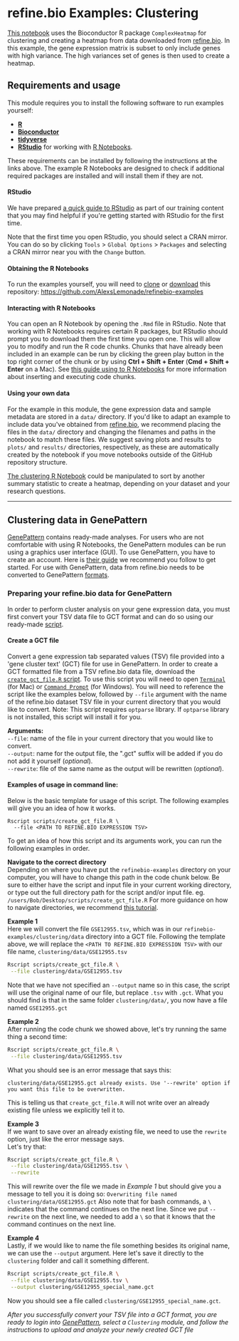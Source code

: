 # refine.bio Examples: Clustering

[This notebook](https://github.com/AlexsLemonade/refinebio-examples/blob/master/clustering/clustering_example.Rmd)
uses the Bioconductor R package `ComplexHeatmap` for clustering and creating a
heatmap from data downloaded from [refine.bio](https://www.refine.bio).
In this example, the gene expression matrix is subset to only include genes with high variance.
The high variances set of genes is then used to create a heatmap.

## Requirements and usage

This module requires you to install the following software to run examples yourself:

* [**R**](https://cran.r-project.org/)
* [**Bioconductor**](https://bioconductor.org/install/)
* [**tidyverse**](https://www.tidyverse.org/)
* [**RStudio**](https://www.rstudio.com/products/RStudio/) for working with [R Notebooks](https://bookdown.org/yihui/rmarkdown/notebook.html).

These requirements can be installed by following the instructions at the links above.
The example R Notebooks are designed to check if additional required packages are installed and will install them if they are not.

#### RStudio

We have prepared [a quick guide to RStudio](https://github.com/AlexsLemonade/training-modules/blob/master/intro_to_R_tidyverse/00-rstudio_guide.md) as part of our training content that you may find helpful if you're getting started with RStudio for the first time.

Note that the first time you open RStudio, you should select a CRAN mirror.
You can do so by clicking `Tools` > `Global Options` > `Packages` and selecting a CRAN mirror near you with the `Change` button.

#### Obtaining the R Notebooks

To run the examples yourself, you will need to [clone](https://help.github.com/articles/cloning-a-repository/) or [download](https://stackoverflow.com/a/6466993) this repository: https://github.com/AlexsLemonade/refinebio-examples

#### Interacting with R Notebooks

You can open an R Notebook by opening the `.Rmd` file in RStudio.
Note that working with R Notebooks requires certain R packages, but RStudio should prompt you to download them the first time you open one.
This will allow you to modify and run the R code chunks.
Chunks that have already been included in an example can be run by clicking the green play button in the top right corner of the chunk or by using **Ctrl + Shift + Enter** (**Cmd + Shift + Enter** on a Mac).
See [this guide using to R Notebooks](https://bookdown.org/yihui/rmarkdown/notebook.html#using-notebooks) for more information about inserting and executing code chunks.

#### Using your own data

For the example in this module, the gene expression data and sample metadata are stored in a `data/` directory.
If you'd like to adapt an example to include data you've obtained from [refine.bio](https://www.refine.bio/), we recommend placing the files in the `data/` directory and changing the filenames and paths in the notebook to match these files.
We suggest saving plots and results to `plots/` and `results/` directories, respectively, as these are automatically created by the notebook if you move notebooks outside of the GitHub repository structure.

[The clustering R Notebook](https://github.com/AlexsLemonade/refinebio-examples/blob/master/clustering/clustering_example.nb.html) could be manipulated to sort by another summary statistic to create a heatmap, depending on your dataset and your research questions.

***
## Clustering data in GenePattern

[GenePattern](https://cloud.genepattern.org/gp/pages/login.jsf) contains ready-made analyses.
For users who are not comfortable with using R Notebooks, the GenePattern modules can be run using a graphics user interface (GUI).
To use GenePattern, you have to create an account.
Here is [their guide](http://software.broadinstitute.org/cancer/software/genepattern/quick-start) we recommend you follow to get started.
For use with GenePattern, data from refine.bio needs to be converted to GenePattern
[formats](http://software.broadinstitute.org/cancer/software/genepattern/file-formats-guide).

### Preparing your refine.bio data for GenePattern

In order to perform cluster analysis on your gene expression data, you must
first convert your TSV data file to GCT format and can do so using our ready-made
[script](https://github.com/AlexsLemonade/refinebio-examples/blob/master/scripts/create_gct_file.R).

#### Create a GCT file

Convert a gene expression tab separated values (TSV) file provided into a 'gene cluster text' (GCT) file for use in GenePattern.
In order to create a GCT formatted file from a TSV refine.bio data file, download the
[`create_gct_file.R` script](https://github.com/AlexsLemonade/refinebio-examples/blob/master/scripts/create_gct_file.R).
To use this script you will need to open [`Terminal`](https://macpaw.com/how-to/use-terminal-on-mac) (for Mac) or [`Command Prompt`](https://www.lifewire.com/command-prompt-2625840) (for Windows).
You will need to reference the script like the examples below, followed by `--file` argument with the name of the refine.bio dataset TSV file in your current directory that you would like to convert.
Note: This script requires `optparse` library. If `optparse` library is not installed, this script will install it for you.

**Arguments:**     
`--file`: name of the file in your current directory that you would like to convert.      
`--output`: name for the output file, the ".gct" suffix will be added if you do not add it yourself (*optional*).  
`--rewrite`: file of the same name as the output will be rewritten (*optional*).     

#### Examples of usage in command line:

Below is the basic template for usage of this script.
The following examples will give you an idea of how it works.

```
Rscript scripts/create_gct_file.R \
  --file <PATH TO REFINE.BIO EXPRESSION TSV>
```
To get an idea of how this script and its arguments work, you can run the following examples in order.

**Navigate to the correct directory**  
Depending on where you have put the `refinebio-examples` directory on your computer, you will have to change this path in the code chunk below.
Be sure to either have the script and input file in your current working directory, or type out the full directory path for the script and/or input file. eg. `/users/Bob/Desktop/scripts/create_gct_file.R`
For more guidance on how to navigate directories, we recommend [this tutorial](https://swcarpentry.github.io/shell-novice/02-filedir/index.html).

**Example 1**  
Here we will convert the file `GSE12955.tsv`, which was in our `refinebio-examples/clustering/data` directory into a GCT file.
Following the template above, we will replace the `<PATH TO REFINE.BIO EXPRESSION TSV>` with our file name, `clustering/data/GSE12955.tsv`

 ```bash
Rscript scripts/create_gct_file.R \
  --file clustering/data/GSE12955.tsv
 ```

Note that we have not specified an `--output` name so in this case, the script will use the original name of our file, but replace `.tsv` with `.gct`.
What you should find is that in the same folder `clustering/data/`, you now have a file named `GSE12955.gct`

**Example 2**  
After running the code chunk we showed above, let's try running the same thing a second time:

```bash
Rscript scripts/create_gct_file.R \
 --file clustering/data/GSE12955.tsv
```

What you should see is an error message that says this:

```
clustering/data/GSE12955.gct already exists. Use '--rewrite' option if you want this file to be overwritten.
```

This is telling us that `create_gct_file.R` will not write over an already existing file unless we explicitly tell it to.

**Example 3**  
If we want to save over an already existing file, we need to use the `rewrite` option, just like the error message says.  
Let's try that:

```bash
Rscript scripts/create_gct_file.R \
 --file clustering/data/GSE12955.tsv \
 --rewrite
```

This will rewrite over the file we made in *Example 1* but should give you a message to tell you it is doing so: `Overwriting file named clustering/data/GSE12955.gct`
Also note that for bash commands, a `\` indicates that the command continues on the next line.
Since we put `--rewrite` on the next line, we needed to add a `\` so that it knows that the command continues on the next line.

**Example 4**  
Lastly, if we would like to name the file something besides its original name, we can use the `--output` argument.
Here let's save it directly to the `clustering` folder and call it something different.

```bash
Rscript scripts/create_gct_file.R \
 --file clustering/data/GSE12955.tsv \
 --output clustering/GSE12955_special_name.gct
```

Now you should see a file called `clustering/GSE12955_special_name.gct`.

*After you successfully convert your TSV file into a GCT format, you are ready to login into [GenePattern](https://cloud.genepattern.org/gp/pages/login.jsf), select a `Clustering` module, and follow the instructions to upload and analyze your newly created GCT file*
